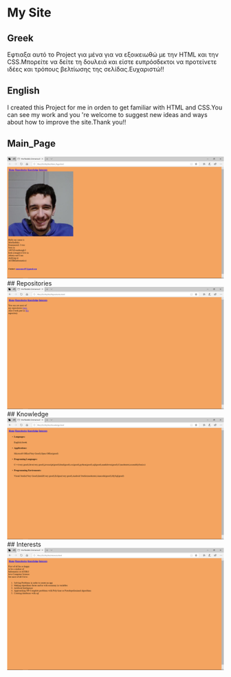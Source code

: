 # My Site
## Greek
Εφτιαξα αυτό το Project για μένα για να εξοικειωθώ με την HTML και την CSS.Μπορείτε να δείτε τη δουλειά και είστε ευπρόσδεκτοι να προτείνετε ιδέες και τρόπους βελτίωσης της σελίδας.Ευχαριστώ!!

## English
I created this Project for me in orden to get familiar with HTML and CSS.You can see my work and you 're welcome to suggest new ideas and ways about how to improve the site.Thank you!!



## Main_Page
<img src="Main.png" alt="Sorry" display="inline-block">
## Repositories
<img src="Rep.png" alt="Sorry" display="inline-block">
## Knowledge
<img src="Know.png" alt="Sorry" display="inline-block">
## Interests
<img src="Inte.png" alt="Sorry" display="inline-block">
